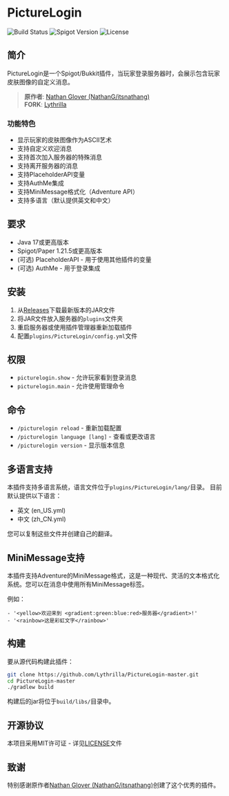 # PictureLogin

![Build Status](https://github.com/Lythrilla/PictureLogin-master/actions/workflows/build.yml/badge.svg)
![Spigot Version](https://img.shields.io/badge/Spigot-1.21.5-orange.svg)
![License](https://img.shields.io/github/license/Lythrilla/PictureLogin-master)

## 简介

PictureLogin是一个Spigot/Bukkit插件，当玩家登录服务器时，会展示包含玩家皮肤图像的自定义消息。

> **原作者**: [Nathan Glover (NathanG/itsnathang)](https://github.com/itsnathang)  
> **FORK**: [Lythrilla](https://github.com/Lythrilla)

### 功能特色

- 显示玩家的皮肤图像作为ASCII艺术
- 支持自定义欢迎消息
- 支持首次加入服务器的特殊消息
- 支持离开服务器的消息
- 支持PlaceholderAPI变量
- 支持AuthMe集成
- 支持MiniMessage格式化（Adventure API）
- 支持多语言（默认提供英文和中文）

## 要求

- Java 17或更高版本
- Spigot/Paper 1.21.5或更高版本
- (可选) PlaceholderAPI - 用于使用其他插件的变量
- (可选) AuthMe - 用于登录集成

## 安装

1. 从[Releases](https://github.com/Lythrilla/PictureLogin-master/releases)下载最新版本的JAR文件
2. 将JAR文件放入服务器的`plugins`文件夹
3. 重启服务器或使用插件管理器重新加载插件
4. 配置`plugins/PictureLogin/config.yml`文件

## 权限

- `picturelogin.show` - 允许玩家看到登录消息
- `picturelogin.main` - 允许使用管理命令

## 命令

- `/picturelogin reload` - 重新加载配置
- `/picturelogin language [lang]` - 查看或更改语言
- `/picturelogin version` - 显示版本信息

## 多语言支持

本插件支持多语言系统，语言文件位于`plugins/PictureLogin/lang/`目录。
目前默认提供以下语言：
- 英文 (en_US.yml)
- 中文 (zh_CN.yml)

您可以复制这些文件并创建自己的翻译。

## MiniMessage支持

本插件支持Adventure的MiniMessage格式，这是一种现代、灵活的文本格式化系统。您可以在消息中使用所有MiniMessage标签。

例如：
```
- '<yellow>欢迎来到 <gradient:green:blue:red>服务器</gradient>!'
- '<rainbow>这是彩虹文字</rainbow>'
```

## 构建

要从源代码构建此插件：

```bash
git clone https://github.com/Lythrilla/PictureLogin-master.git
cd PictureLogin-master
./gradlew build
```

构建后的jar将位于`build/libs/`目录中。

## 开源协议

本项目采用MIT许可证 - 详见[LICENSE](LICENSE)文件

## 致谢

特别感谢原作者[Nathan Glover (NathanG/itsnathang)](https://github.com/itsnathang)创建了这个优秀的插件。